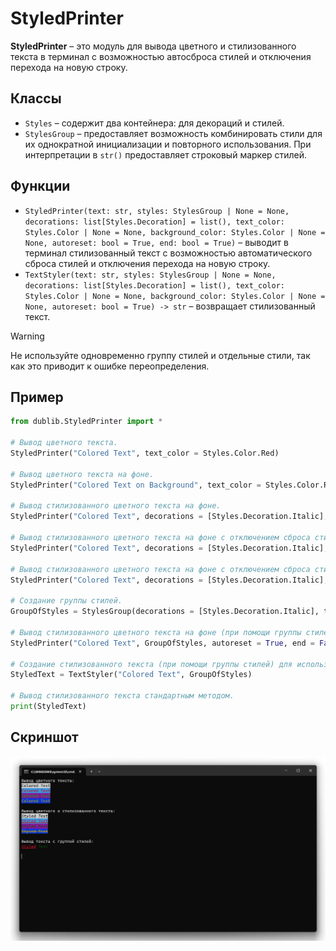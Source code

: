 # StyledPrinter
**StyledPrinter** – это модуль для вывода цветного и стилизованного текста в терминал с возможностью автосброса стилей и отключения перехода на новую строку.

## Классы
* `Styles` – содержит два контейнера: для декораций и стилей.
* `StylesGroup` – предоставляет возможность комбинировать стили для их однократной инициализации и повторного использования. При интерпретации в `str()` предоставляет строковый маркер стилей.

## Функции
* `StyledPrinter(text: str, styles: StylesGroup | None = None, decorations: list[Styles.Decoration] = list(), text_color: Styles.Color | None = None, background_color: Styles.Color | None = None, autoreset: bool = True, end: bool = True)` – выводит в терминал стилизованный текст с возможностью автоматического сброса стилей и отключения перехода на новую строку.
* `TextStyler(text: str, styles: StylesGroup | None = None, decorations: list[Styles.Decoration] = list(), text_color: Styles.Color | None = None, background_color: Styles.Color | None = None, autoreset: bool = True) -> str` – возвращает стилизованный текст.

> [!WARNING]  
> Не используйте одновременно группу стилей и отдельные стили, так как это приводит к ошибке переопределения.

## Пример
```Python
from dublib.StyledPrinter import *

# Вывод цветного текста.
StyledPrinter("Colored Text", text_color = Styles.Color.Red)

# Вывод цветного текста на фоне.
StyledPrinter("Colored Text on Background", text_color = Styles.Color.Red, background_color = Styles.Color.White)

# Вывод стилизованного цветного текста на фоне.
StyledPrinter("Colored Text", decorations = [Styles.Decoration.Italic], text_color = Styles.Color.Purple, background_color = Styles.Color.Yellow)

# Вывод стилизованного цветного текста на фоне c отключением сброса стилей к стандартным.
StyledPrinter("Colored Text", decorations = [Styles.Decoration.Italic], text_color = Styles.Color.Purple, background_color = Styles.Color.Yellow, autoreset = True)

# Вывод стилизованного цветного текста на фоне с отключением сброса стилей к стандартным и перехода на новую строку.
StyledPrinter("Colored Text", decorations = [Styles.Decoration.Italic], text_color = Styles.Color.Purple, background_color = Styles.Color.Yellow, autoreset = True, end = False)

# Создание группы стилей.
GroupOfStyles = StylesGroup(decorations = [Styles.Decoration.Italic], text_color = Styles.Color.Purple, background_color = Styles.Color.Yellow)

# Вывод стилизованного цветного текста на фоне (при помощи группы стилей) с отключением сброса стилей к стандартным и перехода на новую строку.
StyledPrinter("Colored Text", GroupOfStyles, autoreset = True, end = False)

# Создание стилизованного текста (при помощи группы стилей) для использования в стандартном методе вывода.
StyledText = TextStyler("Colored Text", GroupOfStyles)

# Вывод стилизованного текста стандартным методом.
print(StyledText)
```

## Скриншот
![Screenshot](Images/StyledPrinter.png)